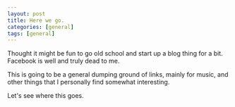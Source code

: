 ```yaml
---
layout: post
title: Here we go.
categories: [general]
tags: [general]
---
```


Thought it might be fun to go old school and start up a blog thing for a bit. Facebook is well and truly dead to me.

This is going to be a general dumping ground of links, mainly for music, and other things that I personally find somewhat interesting.

Let's see where this goes.

